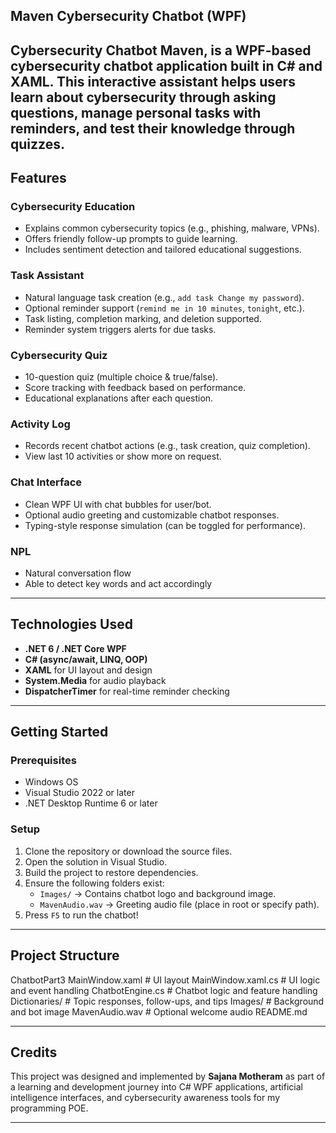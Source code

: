 ## Maven Cybersecurity Chatbot (WPF)

Cybersecurity Chatbot **Maven**, is a WPF-based cybersecurity chatbot application built in C# and XAML. This interactive assistant helps users learn about cybersecurity through asking questions, manage personal tasks with reminders, and test their knowledge through quizzes.
---

##  Features

###  Cybersecurity Education
- Explains common cybersecurity topics (e.g., phishing, malware, VPNs).
- Offers friendly follow-up prompts to guide learning.
- Includes sentiment detection and tailored educational suggestions.

### Task Assistant
- Natural language task creation (e.g., `add task Change my password`).
- Optional reminder support (`remind me in 10 minutes`, `tonight`, etc.).
- Task listing, completion marking, and deletion supported.
- Reminder system triggers alerts for due tasks.

### Cybersecurity Quiz
- 10-question quiz (multiple choice & true/false).
- Score tracking with feedback based on performance.
- Educational explanations after each question.

### Activity Log
- Records recent chatbot actions (e.g., task creation, quiz completion).
- View last 10 activities or show more on request.

### Chat Interface
- Clean WPF UI with chat bubbles for user/bot.
- Optional audio greeting and customizable chatbot responses.
- Typing-style response simulation (can be toggled for performance).

### NPL
- Natural conversation flow
- Able to detect key words and act accordingly

---

## Technologies Used

- **.NET 6 / .NET Core WPF**
- **C# (async/await, LINQ, OOP)**
- **XAML** for UI layout and design
- **System.Media** for audio playback
- **DispatcherTimer** for real-time reminder checking

---

## Getting Started

### Prerequisites

- Windows OS
- Visual Studio 2022 or later
- .NET Desktop Runtime 6 or later

### Setup

1. Clone the repository or download the source files.
2. Open the solution in Visual Studio.
3. Build the project to restore dependencies.
4. Ensure the following folders exist:
   - `Images/` → Contains chatbot logo and background image.
   - `MavenAudio.wav` → Greeting audio file (place in root or specify path).
5. Press `F5` to run the chatbot!

---

## Project Structure

ChatbotPart3
MainWindow.xaml # UI layout
MainWindow.xaml.cs # UI logic and event handling
ChatbotEngine.cs # Chatbot logic and feature handling
Dictionaries/ # Topic responses, follow-ups, and tips
Images/ # Background and bot image
MavenAudio.wav # Optional welcome audio
README.md

---

## Credits

This project was designed and implemented by **Sajana Motheram** as part of a learning and development journey into C# WPF applications, artificial intelligence interfaces, and cybersecurity awareness tools for my programming POE.

---

